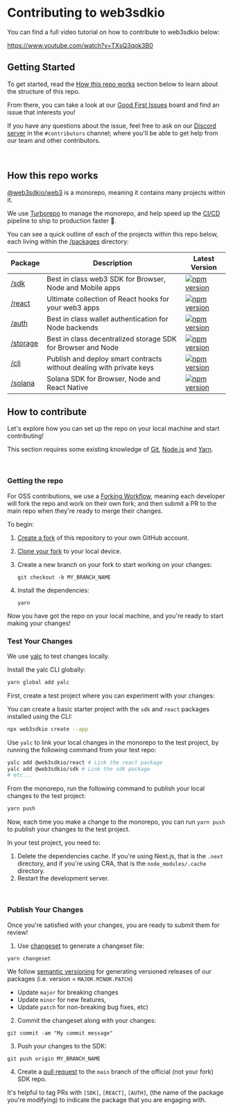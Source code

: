 # Contributing to web3sdkio

You can find a full video tutorial on how to contribute to web3sdkio below:

https://www.youtube.com/watch?v=TXsQ3qok3B0

## Getting Started

To get started, read the [How this repo works](#how-this-repo-works) section below to learn about the structure of this repo.

From there, you can take a look at our [Good First Issues](https://github.com/web3sdkio/web3/labels/good%20first%20issue) board and find an issue that interests you!

If you have any questions about the issue, feel free to ask on our [Discord server](https://discord.gg/n33UhsfUKB) in the `#contributors` channel; where you'll be able to get help from our team and other contributors.

<br/>

## How this repo works

[@web3sdkio/web3](https://github.com/web3sdkio/web3) is a monorepo, meaning it contains many projects within it.

We use [Turborepo](https://turborepo.org/docs/getting-started) to manage the monorepo, and help speed up the [CI/CD](https://www.atlassian.com/continuous-delivery/principles/continuous-integration-vs-delivery-vs-deployment) pipeline to ship to production faster 🚢.

You can see a quick outline of each of the projects within this repo below, each living within the [/packages](/packages) directory:

| Package                        | Description                                                          | Latest Version                                                                                                                                                                   |
| ------------------------------ | -------------------------------------------------------------------- | -------------------------------------------------------------------------------------------------------------------------------------------------------------------------------- |
| [/sdk](./packages/sdk)         | Best in class web3 SDK for Browser, Node and Mobile apps             | <a href="https://www.npmjs.com/package/@web3sdkio/sdk"><img src="https://img.shields.io/npm/v/@web3sdkio/sdk?color=red&label=npm&logo=npm" alt="npm version"/></a>         |
| [/react](./packages/react)     | Ultimate collection of React hooks for your web3 apps                | <a href="https://www.npmjs.com/package/@web3sdkio/react"><img src="https://img.shields.io/npm/v/@web3sdkio/react?color=red&label=npm&logo=npm" alt="npm version"/></a>     |
| [/auth](./packages/auth)       | Best in class wallet authentication for Node backends                | <a href="https://www.npmjs.com/package/@web3sdkio/auth"><img src="https://img.shields.io/npm/v/@web3sdkio/auth?color=red&label=npm&logo=npm" alt="npm version"/></a>       |
| [/storage](./packages/storage) | Best in class decentralized storage SDK for Browser and Node         | <a href="https://www.npmjs.com/package/@web3sdkio/storage"><img src="https://img.shields.io/npm/v/@web3sdkio/storage?color=red&label=npm&logo=npm" alt="npm version"/></a> |
| [/cli](./packages/cli)         | Publish and deploy smart contracts without dealing with private keys | <a href="https://www.npmjs.com/package/web3sdkio"><img src="https://img.shields.io/npm/v/web3sdkio?color=red&label=npm&logo=npm" alt="npm version"/></a>                           |
| [/solana](./packages/solana)   | Solana SDK for Browser, Node and React Native                        | <a href="https://www.npmjs.com/package/@web3sdkio/solana"><img src="https://img.shields.io/npm/v/@web3sdkio/solana?color=red&label=npm&logo=npm" alt="npm version"/></a>   |

## How to contribute

Let's explore how you can set up the repo on your local machine and start contributing!

This section requires some existing knowledge of [Git](https://git-scm.com/), [Node.js](https://nodejs.org/en/) and [Yarn](https://yarnpkg.com/).

<br/>

### Getting the repo

For OSS contributions, we use a [Forking Workflow](https://www.atlassian.com/git/tutorials/comparing-workflows/forking-workflow), meaning each developer will fork the repo and work on their own fork; and then submit a PR to the main repo when they're ready to merge their changes.

To begin:

1. [Create a fork](https://github.com/web3sdkio/web3/fork) of this repository to your own GitHub account.

2. [Clone your fork](https://help.github.com/articles/cloning-a-repository/) to your local device.

3. Create a new branch on your fork to start working on your changes:

   ```
   git checkout -b MY_BRANCH_NAME
   ```

4. Install the dependencies:
   ```
   yarn
   ```

Now you have got the repo on your local machine, and you're ready to start making your changes!

### Test Your Changes

We use [yalc](https://github.com/wclr/yalc) to test changes locally.

Install the yalc CLI globally:

```bash
yarn global add yalc
```

First, create a test project where you can experiment with your changes:

You can create a basic starter project with the `sdk` and `react` packages installed using the CLI:

```bash
npx web3sdkio create --app
```

Use `yalc` to link your local changes in the monorepo to the test project, by running the following command from your test repo:

```bash
yalc add @web3sdkio/react # Link the react package
yalc add @web3sdkio/sdk # Link the sdk package
# etc...
```

From the monorepo, run the following command to publish your local changes to the test project:

```bash
yarn push
```

Now, each time you make a change to the monorepo, you can run `yarn push` to publish your changes to the test project.

In your test project, you need to:

1. Delete the dependencies cache. If you're using Next.js, that is the `.next` directory, and if you're using CRA, that is the `node_modules/.cache` directory.
2. Restart the development server.

<br/>

### Publish Your Changes

Once you're satisfied with your changes, you are ready to submit them for review!

1. Use [changeset](https://github.com/changesets/changesets) to generate a changeset file:

```
yarn changeset
```

We follow [semantic versioning](https://semver.org/) for generating versioned releases of our packages (i.e. version = `MAJOR.MINOR.PATCH`)

- Update `major` for breaking changes
- Update `minor` for new features,
- Update `patch` for non-breaking bug fixes, etc)

2. Commit the changeset along with your changes:

```
git commit -am "My commit message"
```

3. Push your changes to the SDK:

```
git push origin MY_BRANCH_NAME
```

4. Create a [pull request](https://www.atlassian.com/git/tutorials/making-a-pull-request) to the `main` branch of the official (not your fork) SDK repo.

It's helpful to tag PRs with `[SDK]`, `[REACT]`, `[AUTH]`, (the name of the package you're modifying) to indicate the package that you are engaging with.
